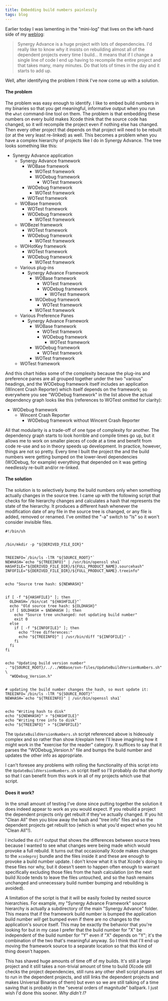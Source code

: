 ```yaml
---
title: Embedding build numbers painlessly
tags: blog
---
```


Earlier today I was lamenting in the "mini-log" that lives on the left-hand side of my [weblog](http://typechecked.net/a/about/wincent/weblog/):

> Synergy Advance is a huge project with lots of dependencies. I'd really like to know why it insists on rebuilding almost all of the dependent projects every time I build... It means that if I change a single line of code I end up having to recompile the entire project and that takes many, many minutes. Do that lots of times in the day and it starts to add up.

Well, after identifying the problem I think I've now come up with a solution.

#### The problem

The problem was easy enough to identify. I like to embed build numbers in my binaries so that you get meaningful, informative output when you run the `what` command-line tool on them. The problem is that embedding these numbers on every build makes Xcode think that the source code has changed, so it will recompile the project even if nothing else has changed. Then every other project that depends on that project will need to be rebuilt (or at the very least re-linked) as well. This becomes a problem when you have a complex hierarchy of projects like I do in Synergy Advance. The tree looks something like this:

-   Synergy Advance application
    -   Synergy Advance framework
        -   WOBase framework
            -   WOTest framework
            -   WODebug framework
                -   WOTest framework
        -   WODebug framework
            -   WOTest framework
        -   WOTest framework
    -   WOBase framework
        -   WOTest framework
        -   WODebug framework
            -   WOTest framework
    -   WOBezel framework
        -   WOTest framework
        -   WODebug framework
            -   WOTest framework
    -   WOHotKey framework
        -   WOTest framework
        -   WODebug framework
            -   WOTest framework
    -   Various plug-ins
        -   Synergy Advance Framework
            -   WOBase framework
                -   WOTest framework
                -   WODebug framework
                    -   WOTest framework
            -   WODebug framework
                -   WOTest framework
            -   WOTest framework
    -   Various Preference Panes
        -   Synergy Advance Framework
            -   WOBase framework
                -   WOTest framework
                -   WODebug framework
                    -   WOTest framework
            -   WODebug framework
                -   WOTest framework
            -   WOTest framework
    -   WOTest framework

And this chart hides some of the complexity because the plug-ins and preference panes are all grouped together under the two "various" headings, and the WODebug framework itself includes an application (Wincent Crash Reporter) which itself depends on the framework; so everywhere you see "WODebug framework" in the list above the actual dependency graph looks like this (references to WOTest omitted for clarity):

-   WODebug framework
    -   Wincent Crash Reporter
        -   WODebug framework without Wincent Crash Reporter

All that modularity is a trade-off of one type of complexity for another. The dependency graph starts to look horrible and compile times go up, but it allows me to work on smaller pieces of code at a time and benefit from code re-use and so in theory speeds up development. In practice, however, things are not so pretty. Every time I built the project the and the build numbers were getting bumped on the lower-level dependencies (WODebug, for example) everything that depended on it was getting needlessly re-built and/or re-linked.

#### The solution

The solution is to selectively bump the build numbers only when something actually changes in the source tree. I came up with the following script that checks for file hierarchy changes and calculates a hash that represents the state of the hierarchy. It produces a different hash whenever the modification date of any file in the source tree is changed, or any file is added, removed or renamed. I've omitted the "-a" switch to "ls" so it won't consider invisible files.

    #!/bin/sh


    /bin/mkdir -p "${DERIVED_FILE_DIR}"


    TREEINFO=`/bin/ls -lTR "${SOURCE_ROOT}"`
    NEWHASH=`echo "${TREEINFO}" | /usr/bin/openssl sha1`
    HASHFILE="${DERIVED_FILE_DIR}/${FULL_PRODUCT_NAME}.sourcehash"
    INFOFILE="${DERIVED_FILE_DIR}/${FULL_PRODUCT_NAME}.treeinfo"


    echo "Source tree hash: ${NEWHASH}"


    if [ -f "${HASHFILE}" ]; then
      OLDHASH=`/bin/cat "${HASHFILE}"`
      echo "Old source tree hash: ${OLDHASH}"
      if [ $OLDHASH = $NEWHASH ]; then
        echo "Source tree unchanged: not updating build number"
        exit 0
      else
        if [ -f "${INFOFILE}" ]; then
          echo "Tree differences:"
          echo "${TREEINFO}" | /usr/bin/diff "${INFOFILE}" -
        fi
      fi
    fi


    echo "Updating build version number"
    . "${SOURCE_ROOT}/../../WOBase/svn-files/UpdateBuildVersionNumbers.sh" \
      "WODebug_Version.h"


    # updating the build number changes the hash, so must update it:
    TREEINFO=`/bin/ls -lTR "${SOURCE_ROOT}"`
    NEWHASH=`echo "${TREEINFO}" | /usr/bin/openssl sha1`


    echo "Writing hash to disk"
    echo "${NEWHASH}" > "${HASHFILE}"
    echo "Writing tree info to disk"
    echo "${TREEINFO}" > "${INFOFILE}"

The `UpdateBuildVersionNumbers.sh` script referenced above is hideously complex and so rather than show it/explain here I'll leave imagining how it might work in the "exercise for the reader" category. It suffices to say that it parses the "WODebug_Version.h" file and bumps the build number and updates the other info as appropriate.

I can't foresee any problems with rolling the functionality of this script into the `UpdateBuildVersionNumbers.sh` script itself so I'll probably do that shortly so that I can benefit from this work in all of my projects which use that script.

#### Does it work?

In the small amount of testing I've done since putting together the solution it does indeed appear to work as you would expect. If you rebuild a project the dependent projects only get rebuilt if they've actually changed. If you hit "Clean All" then you blow away the hash and "tree info" files and so the dependent projects get rebuilt too (which is what you'd expect when you hit "Clean All"!).

I included the `diff` output that shows the differences between source trees because I wanted to see what changes were being made which would provoke a full rebuild. It turns out that occasionally Xcode makes changes to the `xcodeproj` bundle and the files inside it and these are enough to provoke a build number update. I don't know what it is that Xcode's doing to these files nor why, but it doesn't seem to happen often enough to warrant specifically excluding those files from the hash calculation (on the next build Xcode tends to leave the files untouched, and so the hash remains unchanged and unnecessary build number bumping and rebuilding is avoided).

A limitation of the script is that it will be easily fooled by nested source hierarchies. For example, my "Synergy Advance Framework" source hierarchy is actually a subdirectory of the main "Synergy Advance" folder. This means that if the framework build number is bumped the application build number _will_ get bumped even if there are no changes to the application's source itself. This may be exactly the behavior that you're looking for but in my case I prefer that the build number for "X" be independent of the build number for "Y" even if "X" depends on "Y"; it's the combination of the two that's meaningful anyway. So I think that I'll end up moving the framework source to a separate location so that this kind of thing doesn't happen.

This has shaved huge amounts of time off of my builds. It's still a large project and it still takes a non-trivial amount of time to build (Xcode still checks the project dependencies, still runs any other shell script phases set to run in the dependent projects, and still links the dependent projects and makes Universal Binaries of them) but even so we are still talking of a time saving that is probably in the "several orders of magnitude" ballpark. I just wish I'd done this sooner. _Why didn't I?_
